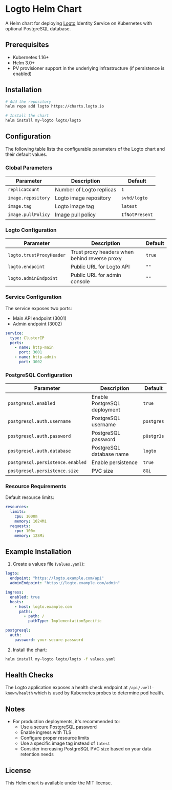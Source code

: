 # Logto Helm Chart

A Helm chart for deploying [Logto](https://logto.io/) Identity Service on Kubernetes with optional PostgreSQL database.

## Prerequisites

- Kubernetes 1.16+
- Helm 3.0+
- PV provisioner support in the underlying infrastructure (if persistence is enabled)

## Installation

```bash
# Add the repository
helm repo add logto https://charts.logto.io

# Install the chart
helm install my-logto logto/logto
```

## Configuration

The following table lists the configurable parameters of the Logto chart and their default values.

### Global Parameters

| Parameter | Description | Default |
|-----------|-------------|---------|
| `replicaCount` | Number of Logto replicas | `1` |
| `image.repository` | Logto image repository | `svhd/logto` |
| `image.tag` | Logto image tag | `latest` |
| `image.pullPolicy` | Image pull policy | `IfNotPresent` |

### Logto Configuration

| Parameter | Description | Default |
|-----------|-------------|---------|
| `logto.trustProxyHeader` | Trust proxy headers when behind reverse proxy | `true` |
| `logto.endpoint` | Public URL for Logto API | `""` |
| `logto.adminEndpoint` | Public URL for admin console | `""` |

### Service Configuration

The service exposes two ports:
- Main API endpoint (3001)
- Admin endpoint (3002)

```yaml
service:
  type: ClusterIP
  ports:
    - name: http-main
      port: 3001
    - name: http-admin
      port: 3002
```

### PostgreSQL Configuration

| Parameter | Description | Default |
|-----------|-------------|---------|
| `postgresql.enabled` | Enable PostgreSQL deployment | `true` |
| `postgresql.auth.username` | PostgreSQL username | `postgres` |
| `postgresql.auth.password` | PostgreSQL password | `p0stgr3s` |
| `postgresql.auth.database` | PostgreSQL database name | `logto` |
| `postgresql.persistence.enabled` | Enable persistence | `true` |
| `postgresql.persistence.size` | PVC size | `8Gi` |

### Resource Requirements

Default resource limits:

```yaml
resources:
  limits:
    cpu: 1000m
    memory: 1024Mi
  requests:
    cpu: 100m
    memory: 128Mi
```

## Example Installation

1. Create a values file (`values.yaml`):

```yaml
logto:
  endpoint: "https://logto.example.com/api"
  adminEndpoint: "https://logto.example.com/admin"

ingress:
  enabled: true
  hosts:
    - host: logto.example.com
      paths:
        - path: /
          pathType: ImplementationSpecific

postgresql:
  auth:
    password: your-secure-password
```

2. Install the chart:

```bash
helm install my-logto logto/logto -f values.yaml
```

## Health Checks

The Logto application exposes a health check endpoint at `/api/.well-known/health` which is used by Kubernetes probes to determine pod health.

## Notes

- For production deployments, it's recommended to:
  - Use a secure PostgreSQL password
  - Enable ingress with TLS
  - Configure proper resource limits
  - Use a specific image tag instead of `latest`
  - Consider increasing PostgreSQL PVC size based on your data retention needs

## License

This Helm chart is available under the MIT license.
